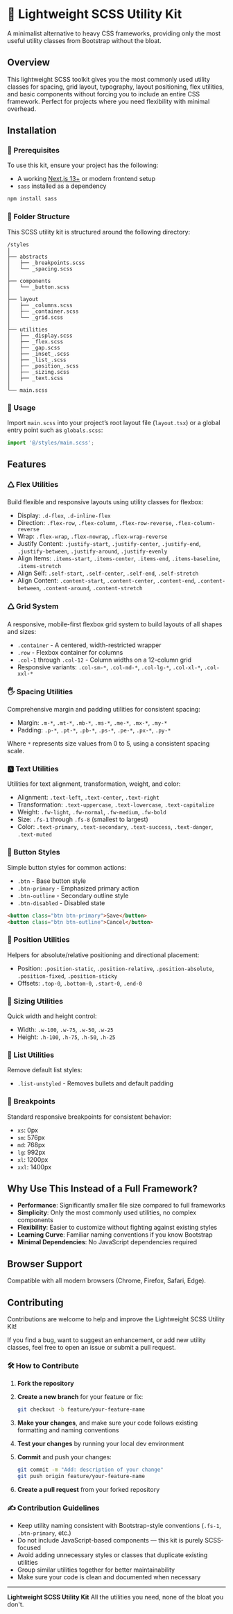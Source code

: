 # 🎯 Lightweight SCSS Utility Kit

A minimalist alternative to heavy CSS frameworks, providing only the most useful utility classes from Bootstrap without the bloat.

## Overview

This lightweight SCSS toolkit gives you the most commonly used utility classes for spacing, grid layout, typography, layout positioning, flex utilities, and basic components without forcing you to include an entire CSS framework. Perfect for projects where you need flexibility with minimal overhead.

## Installation

### 🔧 Prerequisites

To use this kit, ensure your project has the following:

- A working [Next.js 13+](https://nextjs.org/docs/app/building-your-application/routing/pages-and-layouts) or modern frontend setup
- `sass` installed as a dependency

```bash
npm install sass
```

### 📁 Folder Structure

This SCSS utility kit is structured around the following directory:

```
/styles
│
├── abstracts
│   ├── _breakpoints.scss
│   └── _spacing.scss
│
├── components
│   └── _button.scss
│
├── layout
│   ├── _columns.scss
│   ├── _container.scss
│   └── _grid.scss
│
├── utilities
│   ├── _display.scss
│   ├── _flex.scss
│   ├── _gap.scss
│   ├── _inset_.scss
│   ├── _list_.scss
│   ├── _position_.scss
│   ├── _sizing.scss
│   ├── _text.scss
│
└── main.scss
```

### 🔌 Usage

Import `main.scss` into your project’s root layout file (`layout.tsx`) or a global entry point such as `globals.scss`:

```ts
import '@/styles/main.scss';
```

## Features

### 🛆 Flex Utilities

Build flexible and responsive layouts using utility classes for flexbox:

- Display: `.d-flex`, `.d-inline-flex`
- Direction: `.flex-row`, `.flex-column`, `.flex-row-reverse`, `.flex-column-reverse`
- Wrap: `.flex-wrap`, `.flex-nowrap`, `.flex-wrap-reverse`
- Justify Content: `.justify-start`, `.justify-center`, `.justify-end`, `.justify-between`, `.justify-around`, `.justify-evenly`
- Align Items: `.items-start`, `.items-center`, `.items-end`, `.items-baseline`, `.items-stretch`
- Align Self: `.self-start`, `.self-center`, `.self-end`, `.self-stretch`
- Align Content: `.content-start`, `.content-center`, `.content-end`, `.content-between`, `.content-around`, `.content-stretch`

### 🛆 Grid System

A responsive, mobile-first flexbox grid system to build layouts of all shapes and sizes:

- `.container` - A centered, width-restricted wrapper
- `.row` - Flexbox container for columns
- `.col-1` through `.col-12` - Column widths on a 12-column grid
- Responsive variants: `.col-sm-*`, `.col-md-*`, `.col-lg-*`, `.col-xl-*`, `.col-xxl-*`

### 🖐️ Spacing Utilities

Comprehensive margin and padding utilities for consistent spacing:

- Margin: `.m-*`, `.mt-*`, `.mb-*`, `.ms-*`, `.me-*`, `.mx-*`, `.my-*`
- Padding: `.p-*`, `.pt-*`, `.pb-*`, `.ps-*`, `.pe-*`, `.px-*`, `.py-*`

Where `*` represents size values from 0 to 5, using a consistent spacing scale.

### 🅰️ Text Utilities

Utilities for text alignment, transformation, weight, and color:

- Alignment: `.text-left`, `.text-center`, `.text-right`
- Transformation: `.text-uppercase`, `.text-lowercase`, `.text-capitalize`
- Weight: `.fw-light`, `.fw-normal`, `.fw-medium`, `.fw-bold`
- Size: `.fs-1` through `.fs-8` (smallest to largest)
- Color: `.text-primary`, `.text-secondary`, `.text-success`, `.text-danger`, `.text-muted`

### 🔘 Button Styles

Simple button styles for common actions:

- `.btn` - Base button style
- `.btn-primary` - Emphasized primary action
- `.btn-outline` - Secondary outline style
- `.btn-disabled` - Disabled state

```html
<button class="btn btn-primary">Save</button>
<button class="btn btn-outline">Cancel</button>
```

### 📍 Position Utilities

Helpers for absolute/relative positioning and directional placement:

- Position: `.position-static`, `.position-relative`, `.position-absolute`, `.position-fixed`, `.position-sticky`
- Offsets: `.top-0`, `.bottom-0`, `.start-0`, `.end-0`

### 📏 Sizing Utilities

Quick width and height control:

- Width: `.w-100`, `.w-75`, `.w-50`, `.w-25`
- Height: `.h-100`, `.h-75`, `.h-50`, `.h-25`

### 📝 List Utilities

Remove default list styles:

- `.list-unstyled` - Removes bullets and default padding

### 🪩 Breakpoints

Standard responsive breakpoints for consistent behavior:

- `xs`: 0px
- `sm`: 576px
- `md`: 768px
- `lg`: 992px
- `xl`: 1200px
- `xxl`: 1400px

## Why Use This Instead of a Full Framework?

- **Performance**: Significantly smaller file size compared to full frameworks
- **Simplicity**: Only the most commonly used utilities, no complex components
- **Flexibility**: Easier to customize without fighting against existing styles
- **Learning Curve**: Familiar naming conventions if you know Bootstrap
- **Minimal Dependencies**: No JavaScript dependencies required

## Browser Support

Compatible with all modern browsers (Chrome, Firefox, Safari, Edge).

## Contributing

Contributions are welcome to help and improve the Lightweight SCSS Utility Kit!

If you find a bug, want to suggest an enhancement, or add new utility classes, feel free to open an issue or submit a pull request.

### 🛠 How to Contribute

1. **Fork the repository**
2. **Create a new branch** for your feature or fix:

   ```bash
   git checkout -b feature/your-feature-name
   ```

3. **Make your changes**, and make sure your code follows existing formatting and naming conventions
4. **Test your changes** by running your local dev environment
5. **Commit** and push your changes:

   ```bash
   git commit -m "Add: description of your change"
   git push origin feature/your-feature-name
   ```

6. **Create a pull request** from your forked repository

### ✍️ Contribution Guidelines

- Keep utility naming consistent with Bootstrap-style conventions (`.fs-1`, `.btn-primary`, etc.)
- Do not include JavaScript-based components — this kit is purely SCSS-focused
- Avoid adding unnecessary styles or classes that duplicate existing utilities
- Group similar utilities together for better maintainability
- Make sure your code is clean and documented when necessary

---

**Lightweight SCSS Utility Kit**
All the utilities you need, none of the bloat you don't.
